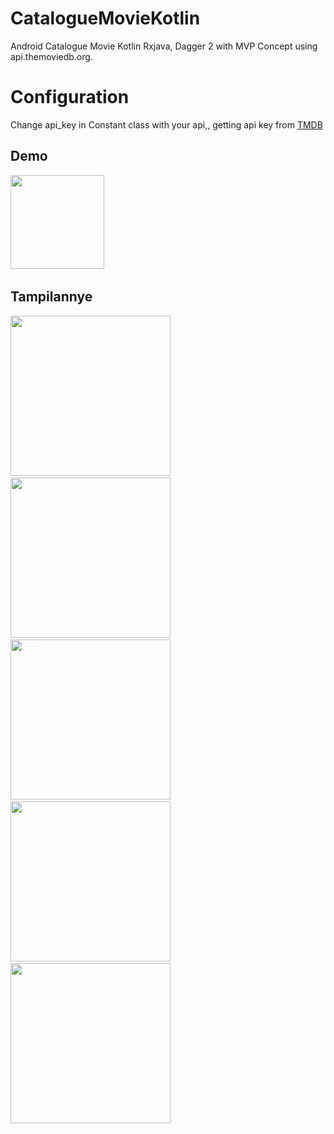 # CatalogueMovieKotlin
Android Catalogue Movie Kotlin Rxjava, Dagger 2 with MVP Concept using api.themoviedb.org.
# Configuration
 Change api_key in Constant class with your api,, getting api key from <a href="https://www.themoviedb.org/account/signup">TMDB</a>
## Demo

<a href="https://www.youtube.com/watch?v=qEdsCF-k3To" target="_blank"><img src="https://www.slashgear.com/wp-content/uploads/2017/08/YouTube_New_logo.jpg" width="150"></a>&nbsp;&nbsp;&nbsp;
## Tampilannye
<img src="https://raw.githubusercontent.com/bangtiray/CatalogueMovieKotlin/master/screenshot/Screenshot_20190602-121114.png" width="256">&nbsp;&nbsp;&nbsp;
<img src="https://raw.githubusercontent.com/bangtiray/CatalogueMovieKotlin/master/screenshot/Screenshot_20190602-121121.png" width="256">&nbsp;&nbsp;&nbsp;
<img src="https://raw.githubusercontent.com/bangtiray/CatalogueMovieKotlin/master/screenshot/Screenshot_20190602-121125.png" width="256">&nbsp;&nbsp;&nbsp;
<img src="https://raw.githubusercontent.com/bangtiray/CatalogueMovieKotlin/master/screenshot/Screenshot_20190602-121130.png" width="256">&nbsp;&nbsp;&nbsp;
<img src="https://raw.githubusercontent.com/bangtiray/CatalogueMovieKotlin/master/screenshot/Screenshot_20190602-121140.png" width="256">&nbsp;&nbsp;&nbsp;
